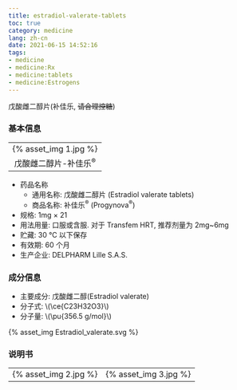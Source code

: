 ```yaml
---
title: estradiol-valerate-tablets
toc: true
category: medicine
lang: zh-cn
date: 2021-06-15 14:52:16
tags:
- medicine
- medicine:Rx
- medicine:tablets
- medicine:Estrogens
---
```


戊酸雌二醇片(补佳乐, <del>请合理控糖</del>)

<!-- more -->

### 基本信息

<table><tr>
<td>{% asset_img 1.jpg %}</td>
</tr><tr>
<td align="center">戊酸雌二醇片-补佳乐<sup>&reg;</sup></td>
</tr></table>

* 药品名称
  * 通用名称: 戊酸雌二醇片 (Estradiol valerate tablets)
  * 商品名称: 补佳乐<sup>&reg;</sup> (Progynova<sup>&reg;</sup>)
* 规格: 1mg &times; 21
* 用法用量: 口服或含服. 对于 Transfem HRT, 推荐剂量为 2mg~6mg
* 贮藏: 30 &#176;C 以下保存
* 有效期: 60 个月
* 生产企业: DELPHARM Lille S.A.S.

### 成分信息

* 主要成分: 戊酸雌二醇(Estradiol valerate)
* 分子式: \\(\ce{C23H32O3}\\)
* 分子量: \\(\pu{356.5 g/mol}\\)

{% asset_img Estradiol_valerate.svg %}

### 说明书

<table><tr>
<td>{% asset_img 2.jpg %}</td>
<td>{% asset_img 3.jpg %}</td>
</tr></table>
